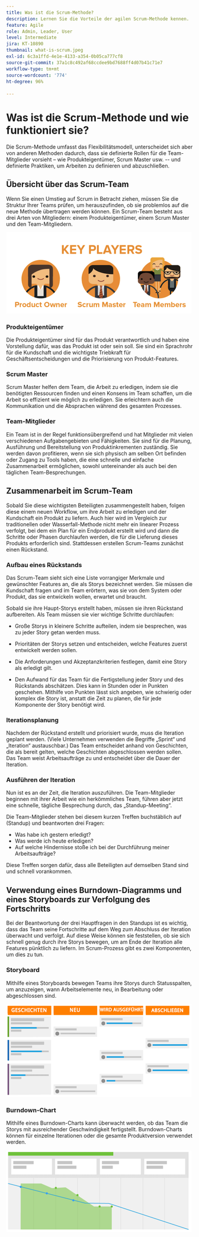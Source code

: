 ```yaml
---
title: Was ist die Scrum-Methode?
description: Lernen Sie die Vorteile der agilen Scrum-Methode kennen.
feature: Agile
role: Admin, Leader, User
level: Intermediate
jira: KT-10890
thumbnail: what-is-scrum.jpeg
exl-id: 6c3a1ffd-4e1e-4133-a354-0b05ca777cf8
source-git-commit: 37a1c8c492af68ccdee9bd7688ff4d07b41c71e7
workflow-type: tm+mt
source-wordcount: '774'
ht-degree: 96%

---
```


# Was ist die Scrum-Methode und wie funktioniert sie?

Die Scrum-Methode umfasst das Flexibilitätsmodell, unterscheidet sich aber von anderen Methoden dadurch, dass sie definierte Rollen für die Team-Mitglieder vorsieht – wie Produkteigentümer, Scrum Master usw. -- und definierte Praktiken, um Arbeiten zu definieren und abzuschließen.

## Übersicht über das Scrum-Team

Wenn Sie einen Umstieg auf Scrum in Betracht ziehen, müssen Sie die Struktur Ihrer Teams prüfen, um herauszufinden, ob sie problemlos auf die neue Methode übertragen werden können. Ein Scrum-Team besteht aus drei Arten von Mitgliedern: einem Produkteigentümer, einem Scrum Master und den Team-Mitgliedern.

![Scrum-Team-Mitglieder](assets/scrumteammembers-01.png)

### Produkteigentümer

Die Produkteigentümer sind für das Produkt verantwortlich und haben eine Vorstellung dafür, was das Produkt ist oder sein soll. Sie sind ein Sprachrohr für die Kundschaft und die wichtigste Triebkraft für Geschäftsentscheidungen und die Priorisierung von Produkt-Features.


### Scrum Master

Scrum Master helfen dem Team, die Arbeit zu erledigen, indem sie die benötigten Ressourcen finden und einen Konsens im Team schaffen, um die Arbeit so effizient wie möglich zu erledigen. Sie erleichtern auch die Kommunikation und die Absprachen während des gesamten Prozesses.


### Team-Mitglieder

Ein Team ist in der Regel funktionsübergreifend und hat Mitglieder mit vielen verschiedenen Aufgabengebieten und Fähigkeiten. Sie sind für die Planung, Ausführung und Bereitstellung von Produktinkrementen zuständig. Sie werden davon profitieren, wenn sie sich physisch am selben Ort befinden oder Zugang zu Tools haben, die eine schnelle und einfache Zusammenarbeit ermöglichen, sowohl untereinander als auch bei den täglichen Team-Besprechungen.


## Zusammenarbeit im Scrum-Team

Sobald Sie diese wichtigsten Beteiligten zusammengestellt haben, folgen diese einem neuen Workflow, um ihre Arbeit zu erledigen und der Kundschaft ein Produkt zu liefern. Auch hier wird im Vergleich zur traditionellen oder Wasserfall-Methode nicht mehr ein linearer Prozess verfolgt, bei dem ein Plan für ein Endprodukt erstellt wird und dann die Schritte oder Phasen durchlaufen werden, die für die Lieferung dieses Produkts erforderlich sind. Stattdessen erstellen Scrum-Teams zunächst einen Rückstand.



### Aufbau eines Rückstands

Das Scrum-Team sieht sich eine Liste vorrangiger Merkmale und gewünschter Features an, die als Storys bezeichnet werden. Sie müssen die Kundschaft fragen und im Team erörtern, was sie von dem System oder Produkt, das sie entwickeln wollen, erwartet und braucht.


Sobald sie ihre Haupt-Storys erstellt haben, müssen sie ihren Rückstand aufbereiten. Als Team müssen sie vier wichtige Schritte durchlaufen:


* Große Storys in kleinere Schritte aufteilen, indem sie besprechen, was zu jeder Story getan werden muss.

* Prioritäten der Storys setzen und entscheiden, welche Features zuerst entwickelt werden sollen.

* Die Anforderungen und Akzeptanzkriterien festlegen, damit eine Story als erledigt gilt.

* Den Aufwand für das Team für die Fertigstellung jeder Story und des Rückstands abschätzen. Dies kann in Stunden oder in Punkten geschehen. Mithilfe von Punkten lässt sich angeben, wie schwierig oder komplex die Story ist, anstatt die Zeit zu planen, die für jede Komponente der Story benötigt wird.


### Iterationsplanung

Nachdem der Rückstand erstellt und priorisiert wurde, muss die Iteration geplant werden. (Viele Unternehmen verwenden die Begriffe „Sprint“ und „Iteration“ austauschbar.) Das Team entscheidet anhand von Geschichten, die als bereit gelten, welche Geschichten abgeschlossen werden sollen. Das Team weist Arbeitsaufträge zu und entscheidet über die Dauer der Iteration.



### Ausführen der Iteration

Nun ist es an der Zeit, die Iteration auszuführen. Die Team-Mitglieder beginnen mit ihrer Arbeit wie ein herkömmliches Team, führen aber jetzt eine schnelle, tägliche Besprechung durch, das „Standup-Meeting“.

Die Team-Mitglieder stehen bei diesem kurzen Treffen buchstäblich auf (Standup) und beantworten drei Fragen:

* Was habe ich gestern erledigt?
* Was werde ich heute erledigen?
* Auf welche Hindernisse stoße ich bei der Durchführung meiner Arbeitsaufträge?


Diese Treffen sorgen dafür, dass alle Beteiligten auf demselben Stand sind und schnell vorankommen.



## Verwendung eines Burndown-Diagramms und eines Storyboards zur Verfolgung des Fortschritts

Bei der Beantwortung der drei Hauptfragen in den Standups ist es wichtig, dass das Team seine Fortschritte auf dem Weg zum Abschluss der Iteration überwacht und verfolgt. Auf diese Weise können sie feststellen, ob sie sich schnell genug durch ihre Storys bewegen, um am Ende der Iteration alle Features pünktlich zu liefern. Im Scrum-Prozess gibt es zwei Komponenten, um dies zu tun.


### Storyboard

Mithilfe eines Storyboards bewegen Teams ihre Storys durch Statusspalten, um anzuzeigen, wann Arbeitselemente neu, in Bearbeitung oder abgeschlossen sind.

![Storyboard](assets/storyboard-01.png)


### Burndown-Chart

Mithilfe eines Burndown-Charts kann überwacht werden, ob das Team die Storys mit ausreichender Geschwindigkeit fertigstellt. Burndown-Charts können für einzelne Iterationen oder die gesamte Produktversion verwendet werden.

![Burndown-Chart](assets/burndown-01.png)
